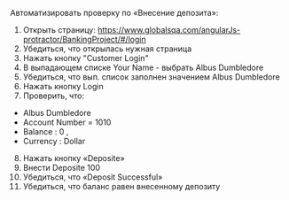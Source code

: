 Автоматизировать проверку по «Внесение депозита»:

1. Открыть страницу: https://www.globalsqa.com/angularJs-protractor/BankingProject/#/login
2. Убедиться, что открылась нужная страница
3. Нажать кнопку "Customer Login"
4. В выпадающем списке Your Name - выбрать Albus Dumbledore
5. Убедиться, что вып. список заполнен значением Albus Dumbledore
6. Нажать кнопку Login
7. Проверить, что: 
- Albus Dumbledore
- Account Number = 1010 
- Balance : 0 , 
- Currency : Dollar
8. Нажать кнопку «Deposite»
9.  Внести Deposite 100
10.  Убедиться, что «Deposit Successful»
11. Убедиться, что баланс равен внесенному депозиту


